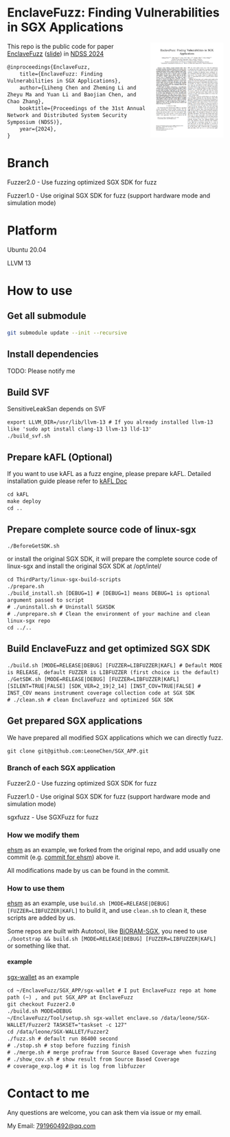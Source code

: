 # EnclaveFuzz: Finding Vulnerabilities in SGX Applications

<img align="right" width="170" height="220" src="EnclaveFuzzTitle.png">

This repo is the public code for paper [EnclaveFuzz](EnclaveFuzz.pdf) ([slide](EnclaveFuzzSlide.pdf)) in [NDSS 2024](https://www.ndss-symposium.org/ndss2024/)

```
@inproceedings{EnclaveFuzz,
    title={EnclaveFuzz: Finding Vulnerabilities in SGX Applications},
    author={Liheng Chen and Zheming Li and Zheyu Ma and Yuan Li and Baojian Chen, and Chao Zhang},
    booktitle={Proceedings of the 31st Annual Network and Distributed System Security Symposium (NDSS)},
    year={2024},
}
```

# Branch
Fuzzer2.0 - Use fuzzing optimized SGX SDK for fuzz

Fuzzer1.0 - Use original SGX SDK for fuzz (support hardware mode and simulation mode)

# Platform
Ubuntu 20.04

LLVM 13

# How to use
## Get all submodule
```bash
git submodule update --init --recursive
```

## Install dependencies
TODO: Please notify me

## Build SVF
SensitiveLeakSan depends on SVF
```shell
export LLVM_DIR=/usr/lib/llvm-13 # If you already installed llvm-13 like 'sudo apt install clang-13 llvm-13 lld-13'
./build_svf.sh
```

## Prepare kAFL (Optional)
If you want to use kAFL as a fuzz engine, please prepare kAFL. Detailed installation guide please refer to [kAFL Doc](https://intellabs.github.io/kAFL/tutorials/installation.html)
```shell
cd kAFL
make deploy
cd ..
```

## Prepare complete source code of linux-sgx
```shell
./BeforeGetSDK.sh
```
or install the original SGX SDK, it will prepare the complete source code of linux-sgx and install the original SGX SDK at /opt/intel/
```shell
cd ThirdParty/linux-sgx-build-scripts
./prepare.sh
./build_install.sh [DEBUG=1] # [DEBUG=1] means DEBUG=1 is optional argument passed to script
# ./uninstall.sh # Uninstall SGXSDK
# ./unprepare.sh # Clean the environment of your machine and clean linux-sgx repo
cd ../..
```

## Build EnclaveFuzz and get optimized SGX SDK
```shell
./build.sh [MODE=RELEASE|DEBUG] [FUZZER=LIBFUZZER|KAFL] # Default MODE is RELEASE, default FUZZER is LIBFUZZER (first choice is the default)
./GetSDK.sh [MODE=RELEASE|DEBUG] [FUZZER=LIBFUZZER|KAFL] [SILENT=TRUE|FALSE] [SDK_VER=2_19|2_14] [INST_COV=TRUE|FALSE] # INST_COV means instrument coverage collection code at SGX SDK
# ./clean.sh # clean EnclaveFuzz and optimized SGX SDK
```
## Get prepared SGX applications
We have prepared all modified SGX applications which we can directly fuzz.
```shell
git clone git@github.com:LeoneChen/SGX_APP.git
```

### Branch of each SGX application
Fuzzer2.0 - Use fuzzing optimized SGX SDK for fuzz

Fuzzer1.0 - Use original SGX SDK for fuzz (support hardware mode and simulation mode)

sgxfuzz - Use SGXFuzz for fuzz

### How we modify them
[ehsm](https://github.com/LeoneChen/ehsm) as an example, we forked from the original repo, and add usually one commit (e.g. [commit for ehsm](https://github.com/LeoneChen/ehsm/commit/70948b65019b2b59fb23fe8af573dbfd54696c13)) above it.

All modifications made by us can be found in the commit.

### How to use them
[ehsm](https://github.com/LeoneChen/ehsm) as an example, use `build.sh [MODE=RELEASE|DEBUG] [FUZZER=LIBFUZZER|KAFL]` to build it, and use `clean.sh` to clean it, these scripts are added by us.

Some repos are built with Autotool, like [BiORAM-SGX](https://github.com/LeoneChen/BiORAM-SGX), you need to use `./bootstrap && build.sh [MODE=RELEASE|DEBUG] [FUZZER=LIBFUZZER|KAFL]` or something like that.

#### example
[sgx-wallet](https://github.com/LeoneChen/sgx-wallet) as an example

```shell
cd ~/EnclaveFuzz/SGX_APP/sgx-wallet # I put EnclaveFuzz repo at home path (~) , and put SGX_APP at EnclaveFuzz
git checkout Fuzzer2.0
./build.sh MODE=DEBUG
~/EnclaveFuzz/Tool/setup.sh sgx-wallet enclave.so /data/leone/SGX-WALLET/Fuzzer2 TASKSET="taskset -c 127"
cd /data/leone/SGX-WALLET/Fuzzer2
./fuzz.sh # default run 86400 second
# ./stop.sh # stop before fuzzing finish
# ./merge.sh # merge profraw from Source Based Coverage when fuzzing
# ./show_cov.sh # show result from Source Based Coverage
# coverage_exp.log # it is log from libfuzzer
```

# Contact to me
Any questions are welcome, you can ask them via issue or my email.

My Email: 791960492@qq.com
